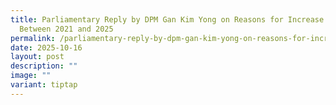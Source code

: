 ```yaml
---
title: Parliamentary Reply by DPM Gan Kim Yong on Reasons for Increase in NRs
  Between 2021 and 2025
permalink: /parliamentary-reply-by-dpm-gan-kim-yong-on-reasons-for-increase-in-nrs-between-2021-and-2025/
date: 2025-10-16
layout: post
description: ""
image: ""
variant: tiptap
---
```

